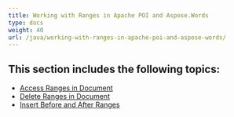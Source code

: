 ```yaml
---
title: Working with Ranges in Apache POI and Aspose.Words
type: docs
weight: 40
url: /java/working-with-ranges-in-apache-poi-and-aspose-words/
---
```


## This section includes the following topics:

- [Access Ranges in Document](https://docs.aspose.com/words/java/access-ranges-in-document/)
- [Delete Ranges in Document](https://docs.aspose.com/words/java/delete-ranges-in-document/)
- [Insert Before and After Ranges](https://docs.aspose.com/words/java/insert-before-and-after-ranges/)
